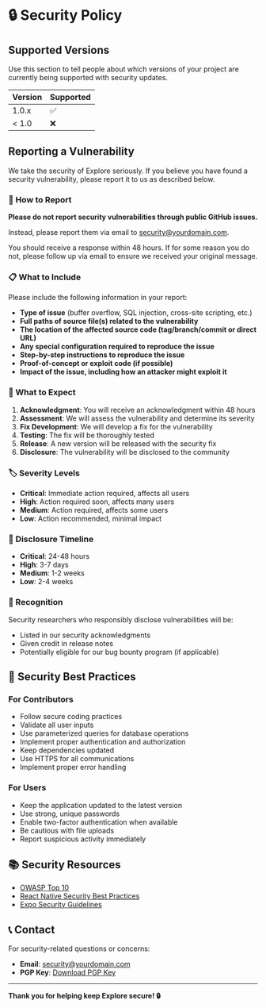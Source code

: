# 🔒 Security Policy

## Supported Versions

Use this section to tell people about which versions of your project are currently being supported with security updates.

| Version | Supported          |
| ------- | ------------------ |
| 1.0.x   | :white_check_mark: |
| < 1.0   | :x:                |

## Reporting a Vulnerability

We take the security of Explore seriously. If you believe you have found a security vulnerability, please report it to us as described below.

### 🚨 How to Report

**Please do not report security vulnerabilities through public GitHub issues.**

Instead, please report them via email to [security@yourdomain.com](mailto:security@yourdomain.com).

You should receive a response within 48 hours. If for some reason you do not, please follow up via email to ensure we received your original message.

### 📋 What to Include

Please include the following information in your report:

- **Type of issue** (buffer overflow, SQL injection, cross-site scripting, etc.)
- **Full paths of source file(s) related to the vulnerability**
- **The location of the affected source code (tag/branch/commit or direct URL)**
- **Any special configuration required to reproduce the issue**
- **Step-by-step instructions to reproduce the issue**
- **Proof-of-concept or exploit code (if possible)**
- **Impact of the issue, including how an attacker might exploit it**

### 🔄 What to Expect

1. **Acknowledgment**: You will receive an acknowledgment within 48 hours
2. **Assessment**: We will assess the vulnerability and determine its severity
3. **Fix Development**: We will develop a fix for the vulnerability
4. **Testing**: The fix will be thoroughly tested
5. **Release**: A new version will be released with the security fix
6. **Disclosure**: The vulnerability will be disclosed to the community

### 🏷️ Severity Levels

- **Critical**: Immediate action required, affects all users
- **High**: Action required soon, affects many users
- **Medium**: Action required, affects some users
- **Low**: Action recommended, minimal impact

### 📅 Disclosure Timeline

- **Critical**: 24-48 hours
- **High**: 3-7 days
- **Medium**: 1-2 weeks
- **Low**: 2-4 weeks

### 🙏 Recognition

Security researchers who responsibly disclose vulnerabilities will be:

- Listed in our security acknowledgments
- Given credit in release notes
- Potentially eligible for our bug bounty program (if applicable)

## 🔧 Security Best Practices

### For Contributors

- Follow secure coding practices
- Validate all user inputs
- Use parameterized queries for database operations
- Implement proper authentication and authorization
- Keep dependencies updated
- Use HTTPS for all communications
- Implement proper error handling

### For Users

- Keep the application updated to the latest version
- Use strong, unique passwords
- Enable two-factor authentication when available
- Be cautious with file uploads
- Report suspicious activity immediately

## 📚 Security Resources

- [OWASP Top 10](https://owasp.org/www-project-top-ten/)
- [React Native Security Best Practices](https://reactnative.dev/docs/security)
- [Expo Security Guidelines](https://docs.expo.dev/guides/security/)

## 📞 Contact

For security-related questions or concerns:

- **Email**: [security@yourdomain.com](mailto:security@yourdomain.com)
- **PGP Key**: [Download PGP Key](https://yourdomain.com/pgp-key.asc)

---

**Thank you for helping keep Explore secure! 🔒** 